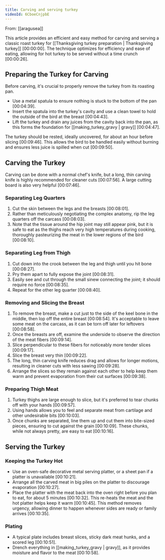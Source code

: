 ```yaml
---
title: Carving and serving turkey
videoId: 6CboeCnjpbE
---
```


From: [[aragusea]] <br/> 

This article provides an efficient and easy method for carving and serving a classic roast turkey for [[Thanksgiving turkey preparation | Thanksgiving turkey]] <a class="yt-timestamp" data-t="00:00:00">[00:00:00]</a>. The technique optimizes for efficiency and ease of eating, allowing for hot turkey to be served without a time crunch <a class="yt-timestamp" data-t="00:00:26">[00:00:26]</a>.

## Preparing the Turkey for Carving

Before carving, it's crucial to properly remove the turkey from its roasting pan.
*   Use a metal spatula to ensure nothing is stuck to the bottom of the pan <a class="yt-timestamp" data-t="00:04:39">[00:04:39]</a>.
*   Insert the spatula into the turkey's cavity and use a clean towel to hold the outside of the bird at the breast <a class="yt-timestamp" data-t="00:04:43">[00:04:43]</a>.
*   Lift the turkey and drain any juices from the cavity back into the pan, as this forms the foundation for [[making_turkey_gravy | gravy]] <a class="yt-timestamp" data-t="00:04:47">[00:04:47]</a>.

The turkey should be rested, ideally uncovered, for about an hour before slicing <a class="yt-timestamp" data-t="00:09:46">[00:09:46]</a>. This allows the bird to be handled easily without burning and ensures less juice is spilled when cut <a class="yt-timestamp" data-t="00:09:50">[00:09:50]</a>.

## Carving the Turkey

Carving can be done with a normal chef's knife, but a long, thin carving knife is highly recommended for cleaner cuts <a class="yt-timestamp" data-t="00:07:56">[00:07:56]</a>. A large cutting board is also very helpful <a class="yt-timestamp" data-t="00:07:46">[00:07:46]</a>.

### Separating Leg Quarters
1.  Cut the skin between the legs and the breasts <a class="yt-timestamp" data-t="00:08:01">[00:08:01]</a>.
2.  Rather than meticulously negotiating the complex anatomy, rip the leg quarters off the carcass <a class="yt-timestamp" data-t="00:08:03">[00:08:03]</a>.
3.  Note that the tissue around the hip joint may still appear pink, but it is safe to eat as the thighs reach very high temperatures during cooking, thoroughly pasteurizing the meat in the lower regions of the bird <a class="yt-timestamp" data-t="00:08:10">[00:08:10]</a>.

### Separating Leg from Thigh
1.  Cut down into the crook between the leg and thigh until you hit bone <a class="yt-timestamp" data-t="00:08:27">[00:08:27]</a>.
2.  Pry them apart to fully expose the joint <a class="yt-timestamp" data-t="00:08:31">[00:08:31]</a>.
3.  Easily see and cut through the small sinew connecting the joint; it should require no force <a class="yt-timestamp" data-t="00:08:35">[00:08:35]</a>.
4.  Repeat for the other leg quarter <a class="yt-timestamp" data-t="00:08:40">[00:08:40]</a>.

### Removing and Slicing the Breast
1.  To remove the breast, make a cut just to the side of the keel bone in the middle, then lop off the entire breast <a class="yt-timestamp" data-t="00:08:54">[00:08:54]</a>. It's acceptable to leave some meat on the carcass, as it can be torn off later for leftovers <a class="yt-timestamp" data-t="00:08:58">[00:08:58]</a>.
2.  Once the breasts are off, examine the underside to observe the direction of the meat fibers <a class="yt-timestamp" data-t="00:09:14">[00:09:14]</a>.
3.  Slice perpendicular to these fibers for noticeably more tender slices <a class="yt-timestamp" data-t="00:09:17">[00:09:17]</a>.
4.  Slice the breast very thin <a class="yt-timestamp" data-t="00:09:22">[00:09:22]</a>.
5.  The long, thin carving knife reduces drag and allows for longer motions, resulting in cleaner cuts with less sawing <a class="yt-timestamp" data-t="00:09:28">[00:09:28]</a>.
6.  Arrange the slices so they remain against each other to help keep them warm and prevent evaporation from their cut surfaces <a class="yt-timestamp" data-t="00:09:38">[00:09:38]</a>.

### Preparing Thigh Meat
1.  Turkey thighs are large enough to slice, but it's preferred to tear chunks off with your hands <a class="yt-timestamp" data-t="00:09:57">[00:09:57]</a>.
2.  Using hands allows you to feel and separate meat from cartilage and other undesirable bits <a class="yt-timestamp" data-t="00:10:03">[00:10:03]</a>.
3.  Once chunks are separated, line them up and cut them into bite-sized pieces, ensuring to cut against the grain <a class="yt-timestamp" data-t="00:10:09">[00:10:09]</a>. These chunks, while not always pretty, are easy to eat <a class="yt-timestamp" data-t="00:10:16">[00:10:16]</a>.

## Serving the Turkey

### Keeping the Turkey Hot
*   Use an oven-safe decorative metal serving platter, or a sheet pan if a platter is unavailable <a class="yt-timestamp" data-t="00:10:21">[00:10:21]</a>.
*   Arrange all the carved meat in big piles on the platter to discourage evaporation <a class="yt-timestamp" data-t="00:10:27">[00:10:27]</a>.
*   Place the platter with the meat back into the oven right before you plan to eat, for about 5 minutes <a class="yt-timestamp" data-t="00:10:32">[00:10:32]</a>. This re-heats the meat and the hot platter helps keep it warm <a class="yt-timestamp" data-t="00:10:45">[00:10:45]</a>. This method removes urgency, allowing dinner to happen whenever sides are ready or family arrives <a class="yt-timestamp" data-t="00:10:35">[00:10:35]</a>.

### Plating
*   A typical plate includes breast slices, sticky dark meat hunks, and a scored leg <a class="yt-timestamp" data-t="00:10:51">[00:10:51]</a>.
*   Drench everything in [[making_turkey_gravy | gravy]], as it provides moisture and flavor to the meat <a class="yt-timestamp" data-t="00:10:58">[00:10:58]</a>.